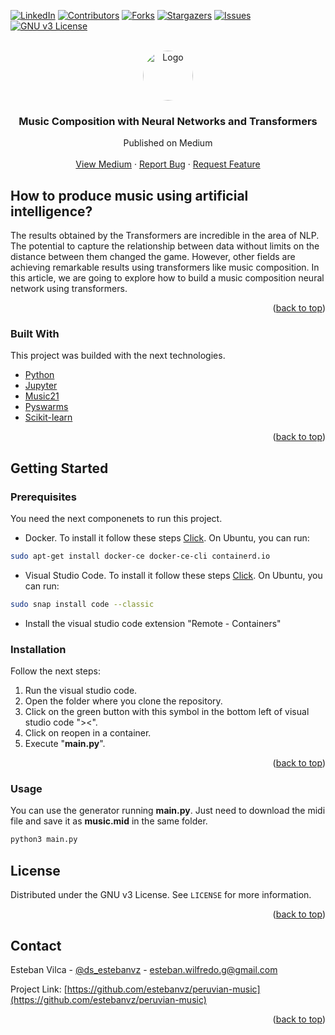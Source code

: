 <div id="top"></div>

[![LinkedIn][linkedin-shield]][linkedin-url]
[![Contributors][contributors-shield]][contributors-url]
[![Forks][forks-shield]][forks-url]
[![Stargazers][stars-shield]][stars-url]
[![Issues][issues-shield]][issues-url]
[![GNU v3 License][license-shield]][license-url]



<!-- PROJECT LOGO -->
<br />
<div align="center">
  <a href="https://github.com/estebanvz/peruvian-music/">
    <img src="https://avatars.githubusercontent.com/u/65377832?s=400&u=12c57a2350bcd69068ced71f630ca0d5559e6621&v=4)}" alt="Logo" width="80" height="80" style="border-radius:100%">
  </a>

  <h3 align="center">Music Composition with Neural Networks and Transformers
</h3>

  <p align="center">
    Published on Medium
    <br />
    <!-- <a href="https://github.com/estebanvz/peruvian-music"><strong>Explore the docs »</strong></a>
    <br /> -->
    <br />
    <a href="https://medium.com/@esteban.wilfredo.g/music-composition-with-neural-networks-and-transformers-12dac4c57621">View Medium</a>
    ·
    <a href="https://github.com/estebanvz/peruvian-music/issues">Report Bug</a>
    ·
    <a href="https://github.com/estebanvz/peruvian-music/issues">Request Feature</a>
  </p>
</div>



<!-- TABLE OF CONTENTS
<details>
  <summary>Table of Contents</summary>
  <ol>
    <li>
      <a href="#about-the-project">About The Project</a>
      <ul>
        <li><a href="#built-with">Built With</a></li>
      </ul>
    </li>
    <li>
      <a href="#getting-started">Getting Started</a>
      <ul>
        <li><a href="#prerequisites">Prerequisites</a></li>
        <li><a href="#installation">Installation</a></li>
      </ul>
    </li>
    <li><a href="#usage">Usage</a></li>
    <li><a href="#roadmap">Roadmap</a></li>
    <li><a href="#contributing">Contributing</a></li>
    <li><a href="#license">License</a></li>
    <li><a href="#contact">Contact</a></li>
    <li><a href="#acknowledgments">Acknowledgments</a></li>
  </ol>
</details> -->



<!-- ABOUT THE PROJECT -->
## How to produce music using artificial intelligence?
The results obtained by the Transformers are incredible in the area of NLP. The potential to capture the relationship between data without limits on the distance between them changed the game. However, other fields are achieving remarkable results using transformers like music composition. In this article, we are going to explore how to build a music composition neural network using transformers.
<p align="right">(<a href="#top">back to top</a>)</p>



### Built With

This project was builded with the next technologies.

* [Python](https://python.org/)
* [Jupyter](https://jupyter.org/)
* [Music21](https://web.mit.edu/music21/)
* [Pyswarms](https://pyswarms.readthedocs.io/)
* [Scikit-learn](https://scikit-learn.org/)

<p align="right">(<a href="#top">back to top</a>)</p>



<!-- GETTING STARTED -->
## Getting Started


### Prerequisites

You need the next componenets to run this project.
* Docker. To install it follow these steps [Click](https://docs.docker.com/get-docker/). 
  On Ubuntu, you can run:
```sh
sudo apt-get install docker-ce docker-ce-cli containerd.io
```
* Visual Studio Code. To install it follow these steps [Click](https://code.visualstudio.com/download). On Ubuntu, you can run:
```sh
sudo snap install code --classic
```
* Install the visual studio code extension "Remote - Containers"
### Installation

Follow the next steps:

1. Run the visual studio code.
2. Open the folder where you clone the repository.
3. Click on the green button with this symbol in the bottom left of visual studio code "><".
4. Click on reopen in a container.
5. Execute "**main.py**".
<p align="right">(<a href="#top">back to top</a>)</p>

### Usage

You can use the generator running **main.py**. Just need to download the midi file and save it as **music.mid** in the same folder.
```bash
python3 main.py
```

<!-- USAGE EXAMPLES
## Usage

Use this space to show useful examples of how a project can be used. Additional screenshots, code examples and demos work well in this space. You may also link to more resources.

_For more examples, please refer to the [Documentation](https://example.com)_

<p align="right">(<a href="#top">back to top</a>)</p>



<!-- ROADMAP -->
<!-- ## Roadmap

- [x] Add Changelog
- [x] Add back to top links
- [ ] Add Additional Templates w/ Examples
- [ ] Add "components" document to easily copy & paste sections of the readme
- [ ] Multi-language Support
    - [ ] Chinese
    - [ ] Spanish

See the [open issues](https://github.com/estebanvz/peruvian-music/issues) for a full list of proposed features (and known issues).

<p align="right">(<a href="#top">back to top</a>)</p> -->

<!-- LICENSE -->
## License

Distributed under the GNU v3 License. See `LICENSE` for more information.

<p align="right">(<a href="#top">back to top</a>)</p>



<!-- CONTACT -->
## Contact

Esteban Vilca - [@ds_estebanvz](https://twitter.com/ds_estebanvz) - [esteban.wilfredo.g@gmail.com](mailto:esteban.wilfredo.g@gmail.com)

Project Link: [https://github.com/estebanvz/peruvian-music](https://github.com/estebanvz/peruvian-music)

<p align="right">(<a href="#top">back to top</a>)</p>



<!-- MARKDOWN LINKS & IMAGES -->
<!-- https://www.markdownguide.org/basic-syntax/#reference-style-links -->
[contributors-shield]: https://img.shields.io/github/contributors/estebanvz/peruvian-music.svg
[contributors-url]: https://github.com/estebanvz/peruvian-music/graphs/contributors
[forks-shield]: https://img.shields.io/github/forks/estebanvz/peruvian-music.svg
[forks-url]: https://github.com/estebanvz/peruvian-music/network/members
[stars-shield]: https://img.shields.io/github/stars/estebanvz/peruvian-music.svg
[stars-url]: https://github.com/estebanvz/peruvian-music/stargazers
[issues-shield]: https://img.shields.io/github/issues/estebanvz/peruvian-music.svg
[issues-url]: https://github.com/estebanvz/peruvian-music/issues
[license-shield]: https://img.shields.io/github/license/estebanvz/peruvian-music.svg
[license-url]: https://github.com/estebanvz/peruvian-music/blob/main/LICENSE
[linkedin-shield]: https://img.shields.io/badge/-LinkedIn-black.svg?=linkedin&colorB=888
[linkedin-url]: https://linkedin.com/in/estebanvz
[product-screenshot]: images/screenshot.png